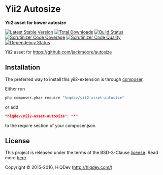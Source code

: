 Yii2 Autosize
=============

**Yii2 asset for bower autosize**

[![Latest Stable Version](https://poser.pugx.org/hiqdev/yii2-asset-autosize/v/stable)](https://packagist.org/packages/hiqdev/yii2-asset-autosize)
[![Total Downloads](https://poser.pugx.org/hiqdev/yii2-asset-autosize/downloads)](https://packagist.org/packages/hiqdev/yii2-asset-autosize)
[![Build Status](https://img.shields.io/travis/hiqdev/yii2-asset-autosize.svg)](https://travis-ci.org/hiqdev/yii2-asset-autosize)
[![Scrutinizer Code Coverage](https://img.shields.io/scrutinizer/coverage/g/hiqdev/yii2-asset-autosize.svg)](https://scrutinizer-ci.com/g/hiqdev/yii2-asset-autosize/)
[![Scrutinizer Code Quality](https://img.shields.io/scrutinizer/g/hiqdev/yii2-asset-autosize.svg)](https://scrutinizer-ci.com/g/hiqdev/yii2-asset-autosize/)
[![Dependency Status](https://www.versioneye.com/php/hiqdev:yii2-asset-autosize/dev-master/badge.svg)](https://www.versioneye.com/php/hiqdev:yii2-asset-autosize/dev-master)

Yii2 asset for https://github.com/jackmoore/autosize

## Installation

The preferred way to install this yii2-extension is through [composer](http://getcomposer.org/download/).

Either run

```sh
php composer.phar require "hiqdev/yii2-asset-autosize"
```

or add

```json
"hiqdev/yii2-asset-autosize": "*"
```

to the require section of your composer.json.

## License

This project is released under the terms of the BSD-3-Clause [license](LICENSE).
Read more [here](http://choosealicense.com/licenses/bsd-3-clause).

Copyright © 2015-2016, HiQDev (http://hiqdev.com/)
